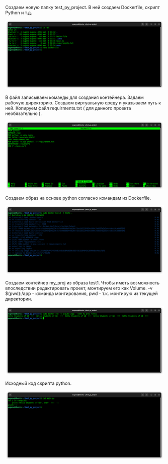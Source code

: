 Создаем новую папку test_py_project. В ней создаем Dockerfile, скрипт Python и т.д.

![Screenshot from 2023-07-05 13-37-12.png](Screenshots%2FScreenshot%20from%202023-07-05%2013-37-12.png)

В файл записываем команды для создания контейнера.
Задаем рабочую директорию.
Создаем виртуальную среду и указываем путь к ней.
Копируем файл requirments.txt ( для данного проекта необязательно ).


![Screenshot from 2023-07-05 13-39-01.png](Screenshots%2FScreenshot%20from%202023-07-05%2013-39-01.png)

Создаем образ на основе python согласно командам из Dockerfile.

![Screenshot from 2023-07-05 13-41-42.png](Screenshots%2FScreenshot%20from%202023-07-05%2013-41-42.png)

Создаем контейнер my_proj из образа test1. 
Чтобы иметь возможность впоследствии редактировать проект, монтируем его как Volume.
 -v $(pwd):/app - команда монтирования, pwd - т.к. монтирую из текущей директории.

![Screenshot from 2023-07-05 13-47-42.png](Screenshots%2FScreenshot%20from%202023-07-05%2013-47-42.png)

Исходный код скрипта python.

![Screenshot from 2023-07-05 13-53-37.png](Screenshots%2FScreenshot%20from%202023-07-05%2013-53-37.png)